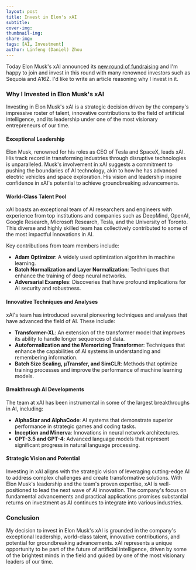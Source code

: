 ```yaml
---
layout: post
title: Invest in Elon's xAI
subtitle:
cover-img: 
thumbnail-img: 
share-img: 
tags: [AI, Investment]
author: Linfeng (Daniel) Zhou
---
```


Today Elon Musk's xAI announced its [new round of fundraising](https://www.wsj.com/tech/ai/elon-musks-xai-will-raise-6-billion-in-latest-fundraising-round-fcdd722d) and I'm happy to join and invest in this round with many renowned investors such as Sequoia and A16Z. I'd like to write an article reasoning why I invest in it. 

### Why I Invested in Elon Musk's xAI

Investing in Elon Musk's xAI is a strategic decision driven by the company's impressive roster of talent, innovative contributions to the field of artificial intelligence, and its leadership under one of the most visionary entrepreneurs of our time.

#### Exceptional Leadership
Elon Musk, renowned for his roles as CEO of Tesla and SpaceX, leads xAI. His track record in transforming industries through disruptive technologies is unparalleled. Musk's involvement in xAI suggests a commitment to pushing the boundaries of AI technology, akin to how he has advanced electric vehicles and space exploration. His vision and leadership inspire confidence in xAI's potential to achieve groundbreaking advancements.

#### World-Class Talent Pool
xAI boasts an exceptional team of AI researchers and engineers with experience from top institutions and companies such as DeepMind, OpenAI, Google Research, Microsoft Research, Tesla, and the University of Toronto. This diverse and highly skilled team has collectively contributed to some of the most impactful innovations in AI.

Key contributions from team members include:
- **Adam Optimizer**: A widely used optimization algorithm in machine learning.
- **Batch Normalization and Layer Normalization**: Techniques that enhance the training of deep neural networks.
- **Adversarial Examples**: Discoveries that have profound implications for AI security and robustness.

#### Innovative Techniques and Analyses
xAI's team has introduced several pioneering techniques and analyses that have advanced the field of AI. These include:
- **Transformer-XL**: An extension of the transformer model that improves its ability to handle longer sequences of data.
- **Autoformalization and the Memorizing Transformer**: Techniques that enhance the capabilities of AI systems in understanding and remembering information.
- **Batch Size Scaling, μTransfer, and SimCLR**: Methods that optimize training processes and improve the performance of machine learning models.

#### Breakthrough AI Developments
The team at xAI has been instrumental in some of the largest breakthroughs in AI, including:
- **AlphaStar and AlphaCode**: AI systems that demonstrate superior performance in strategic games and coding tasks.
- **Inception and Minerva**: Innovations in neural network architectures.
- **GPT-3.5 and GPT-4**: Advanced language models that represent significant progress in natural language processing.

#### Strategic Vision and Potential
Investing in xAI aligns with the strategic vision of leveraging cutting-edge AI to address complex challenges and create transformative solutions. With Elon Musk's leadership and the team's proven expertise, xAI is well-positioned to lead the next wave of AI innovation. The company's focus on fundamental advancements and practical applications promises substantial returns on investment as AI continues to integrate into various industries.

### Conclusion
My decision to invest in Elon Musk's xAI is grounded in the company's exceptional leadership, world-class talent, innovative contributions, and potential for groundbreaking advancements. xAI represents a unique opportunity to be part of the future of artificial intelligence, driven by some of the brightest minds in the field and guided by one of the most visionary leaders of our time.
